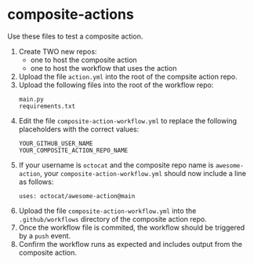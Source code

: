 # composite-actions
Use these files to test a composite action.

1. Create TWO new repos:
    - one to host the composite action
    - one to host the workflow that uses the action
1. Upload the file `action.yml` into the root of the compsite action repo.
1. Upload the following files into the root of the workflow repo:
    ```
    main.py
    requirements.txt
    ```
1. Edit the file `composite-action-workflow.yml` to replace the following placeholders with the correct values:
    ```
    YOUR_GITHUB_USER_NAME
    YOUR_COMPOSITE_ACTION_REPO_NAME
    ```
1. If your username is `octocat` and the composite repo name is `awesome-action`, your `composite-action-workflow.yml` should now include a line as follows:
    ```
    uses: octocat/awesome-action@main
    ```
1. Upload the file `composite-action-workflow.yml` into the `.github/workflows` directory of the composite action repo.
1. Once the workflow file is commited, the workflow should be triggered by a `push` event.
1. Confirm the workflow runs as expected and includes output from the composite action.
